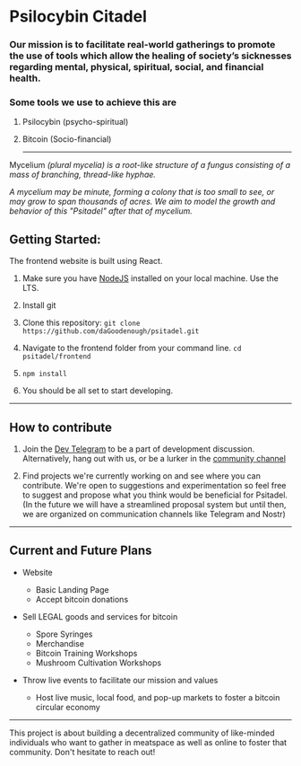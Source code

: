 # Psilocybin Citadel

### Our mission is to facilitate real-world gatherings to promote the use of tools which allow the healing of society’s sicknesses regarding mental, physical, spiritual, social, and financial health.

### Some tools we use to achieve this are

1. Psilocybin (psycho-spiritual)

2. Bitcoin (Socio-financial)

   ***
Mycelium <em>(plural mycelia) is a root-like structure of a fungus consisting of a mass of branching, thread-like hyphae.

A mycelium may be minute, forming a colony that is too small to see, or may grow to span thousands of acres. We aim to model the growth and behavior of this "Psitadel" after that of mycelium.</em>

## Getting Started:

The frontend website is built using React.

1. Make sure you have [NodeJS](https://nodejs.org) installed on your local machine. Use the LTS.

2. Install git

3. Clone this repository:
   `git clone https://github.com/daGoodenough/psitadel.git`

4. Navigate to the frontend folder from your command line.
   `cd psitadel/frontend`

5. `npm install`

6. You should be all set to start developing.

---

## How to contribute

1. Join the [Dev Telegram](https://t.me/+jWeDBF9nM0AzMDgx) to be a part of development discussion. Alternatively, hang out with us, or be a lurker in the [community channel](https://t.me/psilocybincitadel)

2. Find projects we're currently working on and see where you can contribute. We're open to suggestions and experimentation so feel free to suggest and propose what you think would be beneficial for Psitadel. (In the future we will have a streamlined proposal system but until then, we are organized on communication channels like Telegram and Nostr)

---

## Current and Future Plans

- Website
   - Basic Landing Page
   - Accept bitcoin donations

- Sell LEGAL goods and services for bitcoin
   - Spore Syringes
   - Merchandise
   - Bitcoin Training Workshops
   - Mushroom Cultivation Workshops

- Throw live events to facilitate our mission and values
   - Host live music, local food, and pop-up markets to foster a bitcoin circular economy

---

This project is about building a decentralized community of like-minded individuals who want to gather in meatspace as well as online to foster that community.
Don't hesitate to reach out!

